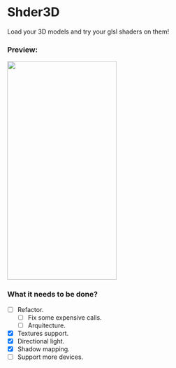 # Shder3D
Load your 3D models and try your glsl shaders on them!


### Preview:
<img src="https://github.com/reynarzz/Shder3D/blob/master/readmefiles/Shder3D.gif" width="250" height="500">

### What it needs to be done? 
- [ ] Refactor.
   - [ ] Fix some expensive calls.
   - [ ] Arquitecture.
- [x] Textures support.
- [x] Directional light.
- [X] Shadow mapping.
- [ ] Support more devices.
